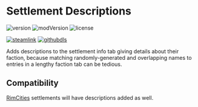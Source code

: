 # Settlement Descriptions
![version](https://img.shields.io/badge/RimWorld-1.2-brightgreen.svg) ![modVersion](https://img.shields.io/github/v/release/dninemfive/settlementdescriptions?color=brightgreen&label=Mod%20version) ![license](https://img.shields.io/badge/License-MIT-brightgreen.svg)

[![steamlink](https://raster.shields.io/steam/downloads/2240524945.png?color=blue&label=Workshop&logo=steam)](https://steamcommunity.com/sharedfiles/filedetails/?id=2240524945) [![githubdls](https://img.shields.io/github/downloads/dninemfive/settlementdescriptions/total?color=blue&label=Github&logo=github)](https://github.com/dninemfive/settlementdescriptions/releases/latest)

Adds descriptions to the settlement info tab giving details about their faction, because matching randomly-generated and overlapping names to entries in a lengthy faction tab can be tedious.

## Compatibility
[RimCities](https://github.com/rvanasa/rimworld-cities) settlements will have descriptions added as well.